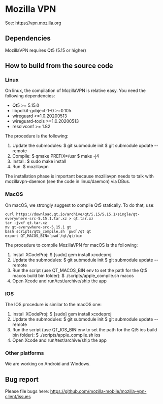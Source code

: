 # Mozilla VPN

See: https://vpn.mozilla.org

## Dependencies

MozillaVPN requires Qt5 (5.15 or higher)

## How to build from the source code

### Linux

On linux, the compilation of MozillaVPN is relative easy. You need the
following dependencies:

- Qt5 >= 5.15.0
- libpolkit-gobject-1-0 >=0.105
- wireguard >=1.0.20200513
- wireguard-tools >=1.0.20200513
- resolvconf >= 1.82

The procedure is the following:
1. Update the submodules:
  $ git submodule init
  $ git submodule update --remote
2. Compile:
  $ qmake PREFIX=/usr
  $ make -j4
3. Install:
  $ sudo make install
4. Run:
  $ mozillavpn

The installation phase is important because mozillavpn needs to talk with
mozillavpn-daemon (see the code in linux/daemon) via DBus.

### MacOS

On macOS, we strongly suggest to compile Qt5 statically. To do that, use:
```
curl https://download.qt.io/archive/qt/5.15/5.15.1/single/qt-everywhere-src-5.15.1.tar.xz > qt.tar.xz
tar -jvxf qt.tar.xz
mv qt-everywhere-src-5.15.1 qt
bash scripts/qt5_compile.sh `pwd`/qt qt
export QT_MACOS_BIN=`pwd`/qt/qt/bin
```

The procedure to compile MozillaVPN for macOS is the following:

1. Install XCodeProj:
  $ [sudo] gem install xcodeproj
2. Update the submodules:
  $ git submodule init
  $ git submodule update --remote
3. Run the script (use QT\_MACOS\_BIN env to set the path for the Qt5 macos build bin folder):
  $ ./scripts/apple\_compile.sh macos
4. Open Xcode and run/test/archive/ship the app

### IOS

The IOS procedure is similar to the macOS one:
1. Install XCodeProj:
  $ [sudo] gem install xcodeproj
2. Update the submodules:
  $ git submodule init
  $ git submodule update --remote
3. Run the script (use QT\_IOS\_BIN env to set the path for the Qt5 ios build bin folder):
  $ ./scripts/apple\_compile.sh ios
4. Open Xcode and run/test/archive/ship the app

### Other platforms

We are working on Android and Windows.

## Bug report

Please file bugs here: https://github.com/mozilla-mobile/mozilla-vpn-client/issues
